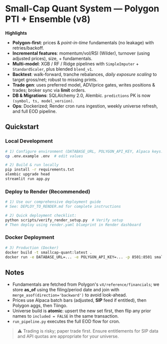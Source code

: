 # Small-Cap Quant System — Polygon PTI + Ensemble (v8)

**Highlights**

- **Polygon-first**: prices & *point-in-time* fundamentals (no leakage) with retries/backoff.
- **Incremental features**: momentum/vol/RSI (Wilder), turnover (using adjusted prices), size, + fundamentals.
- **Multi-model**: XGB / RF / Ridge pipelines with `SimpleImputer` + `StandardScaler`, plus blended `blend_v1`.
- **Backtest**: walk-forward, tranche rebalances, *daily exposure scaling* to target gross/net; robust to missing prints.
- **Trade gen**: uses preferred model, ADV/price gates, writes positions & trades; broker sync via **limit** orders.
- **DB & Migrations**: SQLAlchemy 2.0, Alembic. `predictions` PK is now `(symbol, ts, model_version)`.
- **Ops**: Dockerized; Render cron runs ingestion, weekly universe refresh, and full EOD pipeline.

## Quickstart

### Local Development
```bash
# 1) Configure environment (DATABASE_URL, POLYGON_API_KEY, Alpaca keys...)
cp .env.example .env  # edit values

# 2) Build & run locally
pip install -r requirements.txt
alembic upgrade head
streamlit run app.py
```

### Deploy to Render (Recommended)
```bash
# 1) Use our comprehensive deployment guide
# See: DEPLOY_TO_RENDER.md for complete instructions

# 2) Quick deployment checklist:
python scripts/verify_render_setup.py  # Verify setup
# Then deploy using render.yaml blueprint in Render dashboard
```

### Docker Deployment
```bash
# 3) Production (Docker)
docker build -t smallcap-quant:latest .
docker run -e DATABASE_URL=... -e POLYGON_API_KEY=... -p 8501:8501 smallcap-quant:latest
```

## Notes

- Fundamentals are fetched from Polygon's `vX/reference/financials`; we store **as_of** using the filing/period date and join with `merge_asof(direction='backward')` to avoid look-ahead.
- Prices use Alpaca batch bars (adjusted, **SIP** feed if entitled), then Polygon aggs, then Tiingo.
- Universe build is **atomic**: upsert the new set first, then flip any prior names to `included = FALSE` in the same transaction.
- `run_pipeline.py` executes the full EOD flow for cron.

> ⚠️ Trading is risky; paper trade first. Ensure entitlements for SIP data and API quotas are appropriate for your universe.

